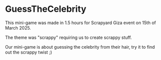 # GuessTheCelebrity

This mini-game was made in 1.5 hours for Scrapyard Giza event on 15th of March 2025.

The theme was "scrappy" requiring us to create scrappy stuff.

Our mini-game is about guessing the celebrity from their hair, try it to find out the scrappy twist ;)

